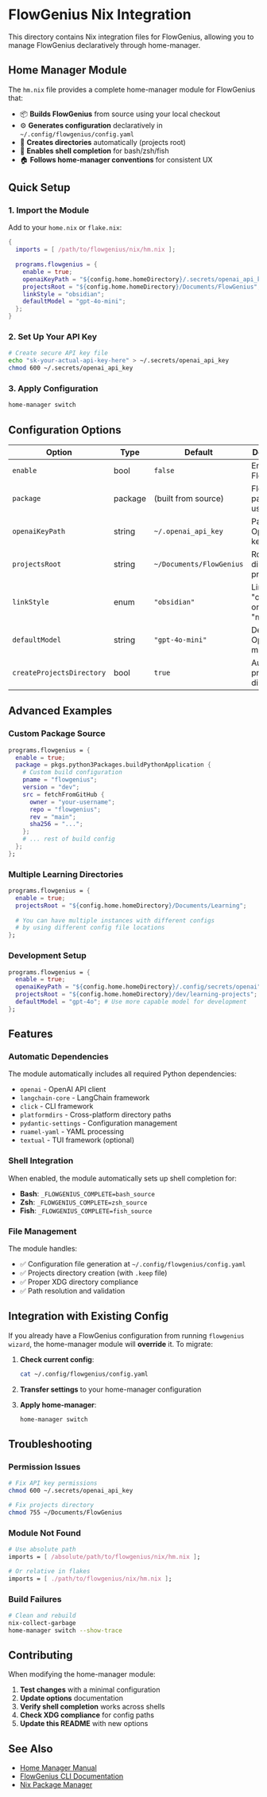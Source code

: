 # FlowGenius Nix Integration

This directory contains Nix integration files for FlowGenius, allowing you to manage FlowGenius declaratively through home-manager.

## Home Manager Module

The `hm.nix` file provides a complete home-manager module for FlowGenius that:

- 📦 **Builds FlowGenius** from source using your local checkout
- ⚙️ **Generates configuration** declaratively in `~/.config/flowgenius/config.yaml`
- 📁 **Creates directories** automatically (projects root)
- 🔧 **Enables shell completion** for bash/zsh/fish
- 🏠 **Follows home-manager conventions** for consistent UX

## Quick Setup

### 1. Import the Module

Add to your `home.nix` or `flake.nix`:

```nix
{
  imports = [ /path/to/flowgenius/nix/hm.nix ];
  
  programs.flowgenius = {
    enable = true;
    openaiKeyPath = "${config.home.homeDirectory}/.secrets/openai_api_key";
    projectsRoot = "${config.home.homeDirectory}/Documents/FlowGenius";
    linkStyle = "obsidian";
    defaultModel = "gpt-4o-mini";
  };
}
```

### 2. Set Up Your API Key

```bash
# Create secure API key file
echo "sk-your-actual-api-key-here" > ~/.secrets/openai_api_key
chmod 600 ~/.secrets/openai_api_key
```

### 3. Apply Configuration

```bash
home-manager switch
```

## Configuration Options

| Option | Type | Default | Description |
|--------|------|---------|-------------|
| `enable` | bool | `false` | Enable FlowGenius |
| `package` | package | (built from source) | FlowGenius package to use |
| `openaiKeyPath` | string | `~/.openai_api_key` | Path to OpenAI API key file |
| `projectsRoot` | string | `~/Documents/FlowGenius` | Root directory for projects |
| `linkStyle` | enum | `"obsidian"` | Link style: "obsidian" or "markdown" |
| `defaultModel` | string | `"gpt-4o-mini"` | Default OpenAI model |
| `createProjectsDirectory` | bool | `true` | Auto-create projects directory |

## Advanced Examples

### Custom Package Source

```nix
programs.flowgenius = {
  enable = true;
  package = pkgs.python3Packages.buildPythonApplication {
    # Custom build configuration
    pname = "flowgenius";
    version = "dev";
    src = fetchFromGitHub {
      owner = "your-username";
      repo = "flowgenius";
      rev = "main";
      sha256 = "...";
    };
    # ... rest of build config
  };
};
```

### Multiple Learning Directories

```nix
programs.flowgenius = {
  enable = true;
  projectsRoot = "${config.home.homeDirectory}/Documents/Learning";
  
  # You can have multiple instances with different configs
  # by using different config file locations
};
```

### Development Setup

```nix
programs.flowgenius = {
  enable = true;
  openaiKeyPath = "${config.home.homeDirectory}/.config/secrets/openai";
  projectsRoot = "${config.home.homeDirectory}/dev/learning-projects";
  defaultModel = "gpt-4o"; # Use more capable model for development
};
```

## Features

### Automatic Dependencies

The module automatically includes all required Python dependencies:
- `openai` - OpenAI API client
- `langchain-core` - LangChain framework
- `click` - CLI framework
- `platformdirs` - Cross-platform directory paths
- `pydantic-settings` - Configuration management
- `ruamel-yaml` - YAML processing
- `textual` - TUI framework (optional)

### Shell Integration

When enabled, the module automatically sets up shell completion for:
- **Bash**: `_FLOWGENIUS_COMPLETE=bash_source`
- **Zsh**: `_FLOWGENIUS_COMPLETE=zsh_source`  
- **Fish**: `_FLOWGENIUS_COMPLETE=fish_source`

### File Management

The module handles:
- ✅ Configuration file generation at `~/.config/flowgenius/config.yaml`
- ✅ Projects directory creation (with `.keep` file)
- ✅ Proper XDG directory compliance
- ✅ Path resolution and validation

## Integration with Existing Config

If you already have a FlowGenius configuration from running `flowgenius wizard`, the home-manager module will **override** it. To migrate:

1. **Check current config**:
   ```bash
   cat ~/.config/flowgenius/config.yaml
   ```

2. **Transfer settings** to your home-manager configuration

3. **Apply home-manager**:
   ```bash
   home-manager switch
   ```

## Troubleshooting

### Permission Issues
```bash
# Fix API key permissions
chmod 600 ~/.secrets/openai_api_key

# Fix projects directory
chmod 755 ~/Documents/FlowGenius
```

### Module Not Found
```nix
# Use absolute path
imports = [ /absolute/path/to/flowgenius/nix/hm.nix ];

# Or relative in flakes
imports = [ ./path/to/flowgenius/nix/hm.nix ];
```

### Build Failures
```bash
# Clean and rebuild
nix-collect-garbage
home-manager switch --show-trace
```

## Contributing

When modifying the home-manager module:

1. **Test changes** with a minimal configuration
2. **Update options** documentation 
3. **Verify shell completion** works across shells
4. **Check XDG compliance** for config paths
5. **Update this README** with new options

## See Also

- [Home Manager Manual](https://nix-community.github.io/home-manager/)
- [FlowGenius CLI Documentation](../README.md)
- [Nix Package Manager](https://nixos.org/manual/nix/stable/) 